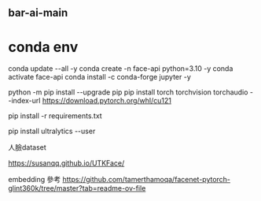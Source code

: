 ## bar-ai-main

# conda env
<!-- conda env remove -n face-api -->
conda update --all -y
conda create -n  face-api  python=3.10 -y
conda activate face-api
conda install -c conda-forge jupyter -y

<!-- conda install -c conda-forge jupyterlab -y
conda install -c conda-forge ffmpeg -y
conda install -c conda-forge openh264 -y -->

python -m pip install --upgrade pip
pip install torch torchvision torchaudio --index-url https://download.pytorch.org/whl/cu121  


pip install -r requirements.txt

<!-- windows -->
pip install ultralytics --user




人臉dataset

https://susanqq.github.io/UTKFace/


embedding 參考
https://github.com/tamerthamoqa/facenet-pytorch-glint360k/tree/master?tab=readme-ov-file
